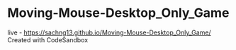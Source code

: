 # Moving-Mouse-Desktop_Only_Game

live -  https://sachng13.github.io/Moving-Mouse-Desktop_Only_Game/
Created with CodeSandbox
